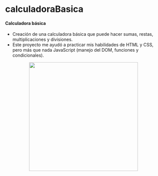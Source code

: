 # calculadoraBasica

<h4> Calculadora básica </h4>

- Creación de una calculadora básica que puede hacer sumas, restas, multiplicaciones y divisiones.
- Este proyecto me ayudó a practicar mis habilidades de HTML y CSS, pero más que nada JavaScript (manejo del DOM, funciones y condicionales).

<p align="center"> 
    <img  src="https://imagizer.imageshack.com/img923/8238/XDbac4.gif" width="350" heigth="500">
</p>

